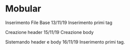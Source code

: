 # Mobular
Inserimento File Base 13/11/19
Inserimento primi tag

Creazione header 15/11/19
Creazione body

Sistemando header e body 16/11/19
Inserimento primi tag.
